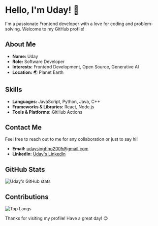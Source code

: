 # Hello, I'm Uday! 👋

I'm a passionate Frontend developer with a love for coding and problem-solving. Welcome to my GitHub profile!

## About Me

- **Name:** Uday
- **Role:** Software Developer
- **Interests:** Frontend Development, Open Source, Generative AI
- **Location:** 🌏 Planet Earth

## Skills

- **Languages:** JavaScript, Python, Java, C++
- **Frameworks & Libraries:** React, Node.js
- **Tools & Platforms:**  GitHub Actions

## Contact Me

Feel free to reach out to me for any collaboration or just to say hi!

- **Email:** udaysinghno2005@gmail.com
- **LinkedIn:** [Uday's LinkedIn](https://www.linkedin.com/in/uday-coder/)

## GitHub Stats

![Uday's GitHub stats](https://github-readme-stats.vercel.app/api?username=UDAY-DEVELOPER-07&show_icons=true&theme=radical)

## Contributions

![Top Langs](https://github-readme-stats.vercel.app/api/top-langs/?username=UDAY-DEVELOPER-07&layout=compact&theme=radical)

Thanks for visiting my profile! Have a great day! 😊
